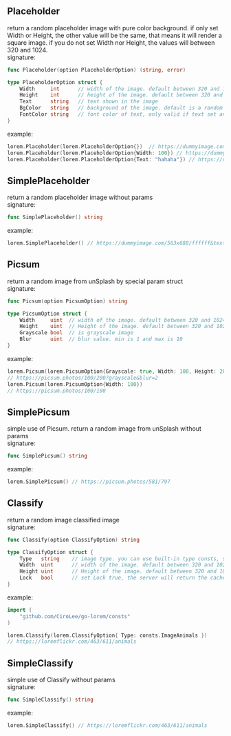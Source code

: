 ## Placeholder       
return a random placeholder image with pure color background. if only set Width or Height, the other value will
be the same, that means it will render a square image.  if you do not set Width nor Height, the values will between 320 and 1024.                    
signature:      
```go
func Placeholder(option PlaceholderOption) (string, error)      

type PlaceholderOption struct {
	Width     int      // width of the image. default between 320 and 1024
	Height    int      // height of the image. default between 320 and 1024
	Text      string   // text shown in the image
	BgColor   string   // background of the image. default is a random hex color
	FontColor string   // font color of text, only valid if text set and value will be #fffff, if bgColor is dark, or #000000 if bgColor is light
}
```
example:     
```go
lorem.Placeholder(lorem.PlaceholderOption{})  // https://dummyimage.com/563x688/ffffff
lorem.Placeholder(lorem.PlaceholderOption{Width: 100}) // https://dummyimage.com/100x100/31b6c6
lorem.Placeholder(lorem.PlaceholderOption{Text: "hahaha"}) // https://dummyimage.com/449x772/67320c/ffffff&text=hahaha
```

## SimplePlaceholder        
return a random placeholder image without params        
signature:     
```go
func SimplePlaceholder() string
```
example:     
```go
lorem.SimplePlaceholder() // https://dummyimage.com/563x688/ffffff&text=image 
```

## Picsum      
return a random image from unSplash by special param struct        
signature:      
```go
func Picsum(option PicsumOption) string

type PicsumOption struct {
	Width     uint  // width of the image. default between 320 and 1024
	Height    uint  // Height of the image. default between 320 and 1024
	Grayscale bool  // is grayscale image
	Blur      uint  // blur value. min is 1 and max is 10
}
```
example:      
```go
lorem.Picsum(lorem.PicsumOption{Grayscale: true, Width: 100, Height: 200, Blur: 2})
// https://picsum.photos/100/200?grayscale&blur=2
lorem.Picsum(lorem.PicsumOption{Width: 100})
// https://picsum.photos/100/100
```

## SimplePicsum       
simple use of Picsum. return a random image from unSplash without params            
signature:      
```go
func SimplePicsum() string
```
example:     
```go
lorem.SimplePicsum() // https://picsum.photos/581/797
```

## Classify       
return a random image classified image       
signature:      
```go
func Classify(option ClassifyOption) string

type ClassifyOption struct {
	Type   string    // image type. you can use built-in type consts, such as consts.ImageAnimals
	Width  uint      // width of the image. default between 320 and 1024
	Height uint      // Height of the image. default between 320 and 1024
	Lock   bool      // set Lock true, the server will return the cache image
}
```
example:      
```go
import (
	"github.com/CiroLee/go-lorem/consts"
)

lorem.Classify(lorem.ClassifyOption{ Type: consts.ImageAnimals })
// https://loremflickr.com/463/611/animals
```

## SimpleClassify      
simple use of Classify without params          
signature:      
```go
func SimpleClassify() string
```
example:     
```go
lorem.SimpleClassify() // https://loremflickr.com/463/611/animals
```